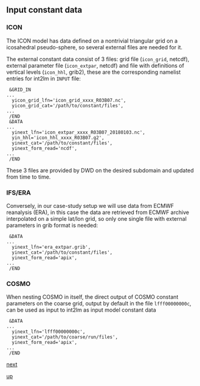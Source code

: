 ## Input constant data ##

### ICON ###

The ICON model has data defined on a nontrivial triangular grid on a
icosahedral pseudo-sphere, so several external files are needed for
it.

The external constant data consist of 3 files: grid file (`icon_grid`,
netcdf), external parameter file (`icon_extpar`, netcdf) and file with
definitions of vertical levels (`icon_hhl`, grib2), these are the
corresponding namelist entries for int2lm in `INPUT` file:

```
 &GRID_IN
...
  yicon_grid_lfn='icon_grid_xxxx_R03B07.nc',
  yicon_grid_cat='/path/to/constant/files',
...
 /END
 &DATA
...
  yinext_lfn='icon_extpar_xxxx_R03B07_20180103.nc',
  yin_hhl='icon_hhl_xxxx_R03B07.g2',
  yinext_cat='/path/to/constant/files',
  yinext_form_read='ncdf',
...
 /END

```

These 3 files are provided by DWD on the desired subdomain and updated
from time to time.

### IFS/ERA ###

Conversely, in our case-study setup we will use data from ECMWF
reanalysis (ERA), in this case the data are retrieved from ECMWF
archive interpolated on a simple lat/lon grid, so only one single file
with external parameters in grib format is needed:


```
 &DATA
...
  yinext_lfn='era_extpar.grib',
  yinext_cat='/path/to/constant/files',
  yinext_form_read='apix',
...
 /END
```

### COSMO ###

When nesting COSMO in itself, the direct output of COSMO constant
parameters on the coarse grid, output by default in the file
`lfff00000000c`, can be used as input to int2lm as input model
constant data

```
 &DATA
...
  yinext_lfn='lfff00000000c',
  yinext_cat='/path/to/coarse/run/files',
  yinext_form_read='apix',
...
 /END
```

[next](input_ic_bc.md)

[up](README.md)